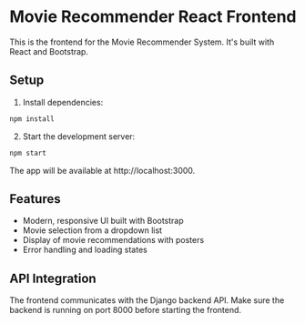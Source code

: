 # Movie Recommender React Frontend

This is the frontend for the Movie Recommender System. It's built with React and Bootstrap.

## Setup

1. Install dependencies:
```bash
npm install
```

2. Start the development server:
```bash
npm start
```

The app will be available at http://localhost:3000.

## Features

- Modern, responsive UI built with Bootstrap
- Movie selection from a dropdown list
- Display of movie recommendations with posters
- Error handling and loading states

## API Integration

The frontend communicates with the Django backend API. Make sure the backend is running on port 8000 before starting the frontend. 